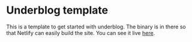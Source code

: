 # Underblog template

This is a template to get started with underblog. The binary is in there so that Netlify can easily build the site. You can see it live [here](https://hopeful-mcnulty-b7a9b3.netlify.app/).
